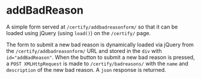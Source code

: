 # addBadReason

A simple form served at `/certify/addbadreasonform/` so that it can
be loaded using jQuery (using ``load()``) on the `/certify/` page.

The form to submit a new bad reason is dynamically loaded via jQuery
from the `/certify/addbadreasonform/` URL and stored in the ``div``
with ``id="addBadReason"``. When the button to submit a new bad
reason is pressed, a ``POST XMLHttpRequest`` is made to
`/certify/badreasons/` with the ``name`` and ``description`` of
the new bad reason. A ``json`` response is returned.
